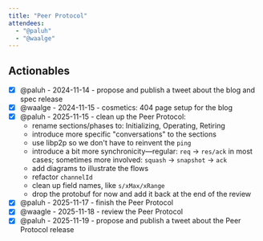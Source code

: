 ```yaml
---
title: "Peer Protocol"
attendees:
  - "@paluh"
  - "@waalge"
---
```


## Actionables

- [x] @paluh - 2024-11-14 - propose and publish a tweet about the blog and spec
      release
- [x] @waalge - 2024-11-15 - cosmetics: 404 page setup for the blog
- [x] @paluh - 2025-11-15 - clean up the Peer Protocol:
  - rename sections/phases to: Initializing, Operating, Retiring
  - introduce more specific "conversations" to the sections
  - use libp2p so we don't have to reinvent the `ping`
  - introduce a bit more synchronicity—regular: `req` -> `res/ack` in most
    cases; sometimes more involved: `squash` -> `snapshot` -> `ack`
  - add diagrams to illustrate the flows
  - refactor `channelId`
  - clean up field names, like `s/xMax/xRange`
  - drop the protobuf for now and add it back at the end of the review
- [x] @paluh - 2025-11-17 - finish the Peer Protocol
- [x] @waagle - 2025-11-18 - review the Peer Protocol
- [x] @paluh - 2025-11-19 - propose and publish a tweet about the Peer Protocol
      release
